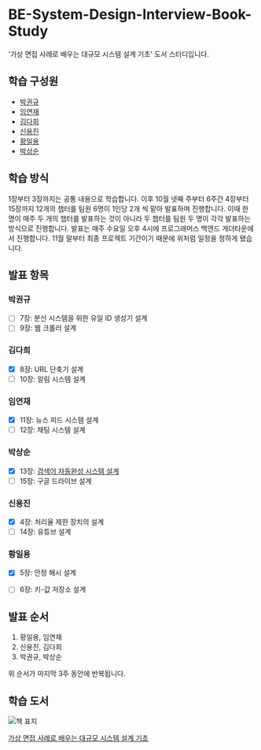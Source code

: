 # BE-System-Design-Interview-Book-Study
'가상 면접 사례로 배우는 대규모 시스템 설계 기초' 도서 스터디입니다.

## 학습 구성원
- [박권규](https://github.com/Kwonkyu)
- [임연재](https://github.com/iyj6707)
- [김다희](https://github.com/0923kdh)
- [신용진](https://github.com/sirin0762)
- [황일용](https://github.com/dlfdyd96)
- [박상순](https://github.com/SangSun-Park)

## 학습 방식
1장부터 3장까지는 공통 내용으로 학습합니다.
이후 10월 넷째 주부터 6주간 4장부터 15장까지 12개의 챕터를 팀원 6명이 1인당 2개 씩 맡아 발표하며 진행합니다. 
이때 한 명이 매주 두 개의 챕터를 발표하는 것이 아니라 두 챕터를 팀원 두 명이 각각 발표하는 방식으로 진행합니다.
발표는 매주 수요일 오후 4시에 프로그래머스 백엔드 게더타운에서 진행합니다.
11월 말부터 최종 프로젝트 기간이기 때문에 위처럼 일정을 정하게 됐습니다.

## 발표 항목
### 박권규
- [ ] 7장: 분산 시스템을 위한 유일 ID 생성기 설계
- [ ] 9장: 웹 크롤러 설계

### 김다희
- [X] 8장: URL 단축기 설계
- [ ] 10장: 알림 시스템 설계

### 임연재
- [X] 11장: 뉴스 피드 시스템 설계
- [ ] 12장: 채팅 시스템 설계

### 박상순
- [X] 13장: [검색어 자동완성 시스템 설계](https://coordinated-iguanodon-97d.notion.site/8221ae3758c549dcaa859e3937e648f5)
- [ ] 15장: 구글 드라이브 설계

### 신용진
- [X] 4장: 처리율 제한 장치의 설계
- [ ] 14장: 유튜브 설계

### 황일용
- [X] 5장: 안정 해시 설계
- [ ] 6장: 키-값 저장소 설계


## 발표 순서
1. 황일용, 임연재
2. 신용진, 김다희
3. 박권규, 박상순

위 순서가 마지막 3주 동안에 반복됩니다.

## 학습 도서
![책 표지](https://image.aladin.co.kr/product/27853/66/cover500/e552538152_1.jpg)

[가상 면접 사례로 배우는 대규모 시스템 설계 기초](https://www.aladin.co.kr/shop/wproduct.aspx?ItemId=278536695)
